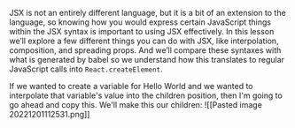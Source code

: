 JSX is not an entirely different language, but it is a bit of an extension to the language, so knowing how you would express certain JavaScript things within the JSX syntax is important to using JSX effectively. In this lesson we’ll explore a few different things you can do with JSX, like interpolation, composition, and spreading props. And we’ll compare these syntaxes with what is generated by babel so we understand how this translates to regular JavaScript calls into `React.createElement`.

If we wanted to create a variable for Hello World and we wanted to interpolate that variable's value into the children position, then I'm going to go ahead and copy this. We'll make this our children:
![[Pasted image 20221201112531.png]]